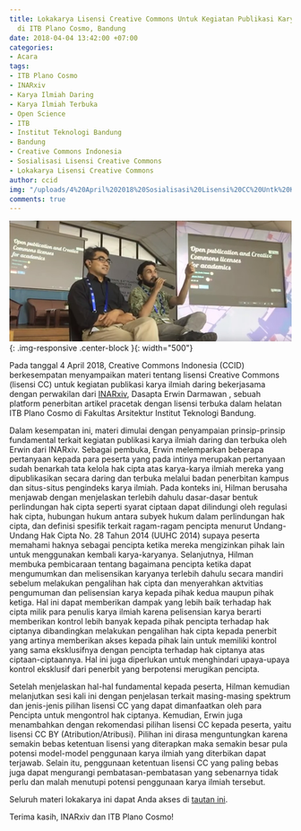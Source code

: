 ```yaml
---
title: Lokakarya Lisensi Creative Commons Untuk Kegiatan Publikasi Karya Ilmiah Daring
  di ITB Plano Cosmo, Bandung
date: 2018-04-04 13:42:00 +07:00
categories:
- Acara
tags:
- ITB Plano Cosmo
- INARxiv
- Karya Ilmiah Daring
- Karya Ilmiah Terbuka
- Open Science
- ITB
- Institut Teknologi Bandung
- Bandung
- Creative Commons Indonesia
- Sosialisasi Lisensi Creative Commons
- Lokakarya Lisensi Creative Commons
author: ccid
img: "/uploads/4%20April%202018%20Sosialisasi%20Lisensi%20CC%20Untk%20Kegiatan%20Publikasi%20Karya%20Ilmiah%20di%20Institut%20Teknologi%20Bandung.jpg"
comments: true
---
```


![4 April 2018 Sosialisasi Lisensi CC Untk Kegiatan Publikasi Karya Ilmiah di Institut Teknologi Bandung.jpg](/uploads/4%20April%202018%20Sosialisasi%20Lisensi%20CC%20Untk%20Kegiatan%20Publikasi%20Karya%20Ilmiah%20di%20Institut%20Teknologi%20Bandung.jpg){: .img-responsive .center-block }{: width="500"}

Pada tanggal 4 April 2018, Creative Commons Indonesia (CCID) berkesempatan menyampaikan materi tentang lisensi Creative Commons (lisensi CC) untuk kegiatan publikasi karya ilmiah daring bekerjasama dengan perwakilan dari [INARxiv](https://osf.io/preprints/inarxiv), Dasapta Erwin Darmawan , sebuah platform penerbitan artikel pracetak dengan lisensi terbuka dalam helatan ITB Plano Cosmo di Fakultas Arsitektur Institut Teknologi Bandung. 

Dalam kesempatan ini, materi dimulai dengan penyampaian prinsip-prinsip fundamental terkait kegiatan publikasi karya ilmiah daring dan terbuka oleh Erwin dari INARxiv. Sebagai pembuka, Erwin melemparkan beberapa pertanyaan kepada para peserta yang pada intinya merupakan pertanyaan sudah benarkah tata kelola hak cipta atas karya-karya ilmiah mereka yang dipublikasikan secara daring dan terbuka melalui badan penerbitan kampus dan situs-situs pengindeks karya ilmiah. Pada konteks ini, Hilman berusaha menjawab dengan menjelaskan terlebih dahulu dasar-dasar bentuk perlindungan hak cipta seperti syarat ciptaan dapat dilindungi oleh regulasi hak cipta, hubungan hukum antara subyek hukum dalam perlindungan hak cipta, dan definisi spesifik terkait ragam-ragam pencipta menurut Undang-Undang Hak Cipta No. 28 Tahun 2014 (UUHC 2014) supaya peserta memahami haknya sebagai pencipta ketika mereka mengizinkan pihak lain untuk menggunakan kembali karya-karyanya. Selanjutnya, Hilman membuka pembicaraan tentang bagaimana pencipta ketika dapat mengumumkan dan melisensikan karyanya terlebih dahulu secara mandiri sebelum melakukan pengalihan hak cipta dan menyerahkan aktvitias pengumuman dan pelisensian karya kepada pihak kedua maupun pihak ketiga. Hal ini dapat memberikan dampak yang lebih baik terhadap hak cipta milik para penulis karya ilmiah karena pelisensian karya berarti memberikan kontrol lebih banyak kepada pihak pencipta terhadap hak ciptanya dibandingkan melakukan pengalihan hak cipta kepada penerbit yang artinya memberikan akses kepada pihak lain untuk memiliki kontrol yang sama eksklusifnya dengan pencipta terhadap hak ciptanya atas ciptaan-ciptaannya. Hal ini juga diperlukan untuk menghindari upaya-upaya kontrol eksklusif dari penerbit yang berpotensi merugikan pencipta. 

Setelah menjelaskan hal-hal fundamental kepada peserta, Hilman kemudian melanjutkan sesi kali ini dengan penjelasan terkait masing-masing spektrum dan jenis-jenis pilihan lisensi CC yang dapat dimanfaatkan oleh para Pencipta untuk mengontrol hak ciptanya. Kemudian, Erwin juga menambahkan dengan rekomendasi pilihan lisensi CC kepada peserta, yaitu lisensi CC BY (Atribution/Atribusi). Pilihan ini dirasa menguntungkan karena semakin bebas ketentuan lisensi yang diterapkan maka semakin besar pula potensi model-model penggunaan karya ilmiah yang diterbikan dapat terjawab. Selain itu, penggunaan ketentuan lisensi CC yang paling bebas juga dapat mengurangi pembatasan-pembatasan yang sebenarnya tidak perlu dan malah menutupi potensi penggunaan karya ilmiah tersebut. 

Seluruh materi lokakarya ini dapat Anda akses di [tautan ini](http://dasaptaerwin.net/wp/2018/04/open-publication-and-creative-commons-license-for-academics-itb-planocosmo-2018.html).

Terima kasih, INARxiv dan ITB Plano Cosmo!